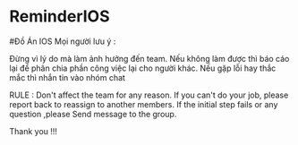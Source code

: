 # ReminderIOS
#Đồ Án IOS Mọi người lưu ý :

Đừng vì lý do mà làm ảnh hưởng đến team.
  Nếu không làm được thì báo cáo lại để phân chia phần công việc lại cho người khác.
  Nếu gặp lỗi hay thắc mắc thì nhắn tin vào nhóm chat
  
RULE : 
   Don't affect the team for any reason. 
   If you can't do your job, please report back to reassign to another members.
   If the initial step fails or any question ,please Send message to the group.

Thank you !!!
